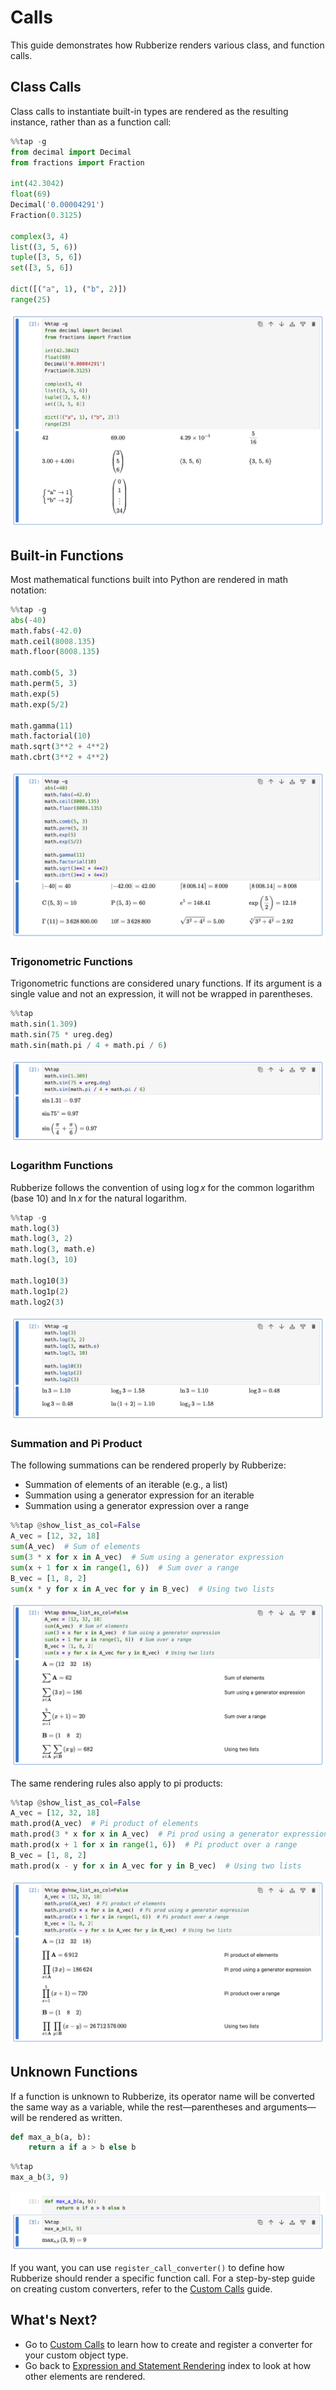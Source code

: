 # Calls

This guide demonstrates how Rubberize renders various class, and function calls.

## Class Calls

Class calls to instantiate built-in types are rendered as the resulting instance, rather than as a function call:

```python
%%tap -g
from decimal import Decimal
from fractions import Fraction

int(42.3042)
float(69)
Decimal('0.00004291')
Fraction(0.3125)

complex(3, 4)
list((3, 5, 6))
tuple([3, 5, 6])
set([3, 5, 6])

dict([("a", 1), ("b", 2)])
range(25)
```

<picture>
    <source media="(prefers-color-scheme: dark)" srcset="../assets/rendering/calls/class_calls_dark.png">
    <source media="(prefers-color-scheme: light)" srcset="../assets/rendering/calls/class_calls.png">
    <img alt="Screenshot of class calls in Rubberize" src="../assets/rendering/calls/class_calls.png">
</picture>

## Built-in Functions

Most mathematical functions built into Python are rendered in math notation:

```python
%%tap -g
abs(-40)
math.fabs(-42.0)
math.ceil(8008.135)
math.floor(8008.135)

math.comb(5, 3)
math.perm(5, 3)
math.exp(5)
math.exp(5/2)

math.gamma(11)
math.factorial(10)
math.sqrt(3**2 + 4**2)
math.cbrt(3**2 + 4**2)
```

<picture>
    <source media="(prefers-color-scheme: dark)" srcset="../assets/rendering/calls/builtin_funcs_dark.png">
    <source media="(prefers-color-scheme: light)" srcset="../assets/rendering/calls/builtin_funcs.png">
    <img alt="Screenshot of some built-in function calls in Rubberize" src="../assets/rendering/calls/builtin_funcs.png">
</picture>

### Trigonometric Functions

Trigonometric functions are considered unary functions. If its argument is a single value and not an expression, it will not be wrapped in parentheses.

```python
%%tap
math.sin(1.309)
math.sin(75 * ureg.deg)
math.sin(math.pi / 4 + math.pi / 6)
```

<picture>
    <source media="(prefers-color-scheme: dark)" srcset="../assets/rendering/calls/sin_dark.png">
    <source media="(prefers-color-scheme: light)" srcset="../assets/rendering/calls/sin.png">
    <img alt="Screenshot of a sin function call in Rubberize" src="../assets/rendering/calls/sin.png">
</picture>

### Logarithm Functions

Rubberize follows the convention of using $\log x$ for the common logarithm (base 10) and $\ln x$ for the natural logarithm.

```python
%%tap -g
math.log(3)
math.log(3, 2)
math.log(3, math.e)
math.log(3, 10)

math.log10(3)
math.log1p(2)
math.log2(3)
```

<picture>
    <source media="(prefers-color-scheme: dark)" srcset="../assets/rendering/calls/log_dark.png">
    <source media="(prefers-color-scheme: light)" srcset="../assets/rendering/calls/log.png">
    <img alt="Screenshot of a log function call in Rubberize" src="../assets/rendering/calls/log.png">
</picture>

### Summation and Pi Product

The following summations can be rendered properly by Rubberize:

- Summation of elements of an iterable (e.g., a list)
- Summation using a generator expression for an iterable
- Summation using a generator expression over a range

```python
%%tap @show_list_as_col=False
A_vec = [12, 32, 18]
sum(A_vec)  # Sum of elements
sum(3 * x for x in A_vec)  # Sum using a generator expression
sum(x + 1 for x in range(1, 6))  # Sum over a range
B_vec = [1, 8, 2]
sum(x * y for x in A_vec for y in B_vec)  # Using two lists
```

<picture>
    <source media="(prefers-color-scheme: dark)" srcset="../assets/rendering/calls/sum_dark.png">
    <source media="(prefers-color-scheme: light)" srcset="../assets/rendering/calls/sum.png">
    <img alt="Screenshot of a sum function call in Rubberize" src="../assets/rendering/calls/sum.png">
</picture>

The same rendering rules also apply to pi products:

```python
%%tap @show_list_as_col=False
A_vec = [12, 32, 18]
math.prod(A_vec)  # Pi product of elements
math.prod(3 * x for x in A_vec)  # Pi prod using a generator expression
math.prod(x + 1 for x in range(1, 6))  # Pi product over a range
B_vec = [1, 8, 2]
math.prod(x - y for x in A_vec for y in B_vec)  # Using two lists
```

<picture>
    <source media="(prefers-color-scheme: dark)" srcset="../assets/rendering/calls/prod_dark.png">
    <source media="(prefers-color-scheme: light)" srcset="../assets/rendering/calls/prod.png">
    <img alt="Screenshot of a prod function call in Rubberize" src="../assets/rendering/calls/prod.png">
</picture>

## Unknown Functions

If a function is unknown to Rubberize, its operator name will be converted the same way as a variable, while the rest—parentheses and arguments—will be rendered as written.

```python
def max_a_b(a, b):
    return a if a > b else b
```

```python
%%tap
max_a_b(3, 9)
```

<picture>
    <source media="(prefers-color-scheme: dark)" srcset="../assets/rendering/calls/unknown_dark.png">
    <source media="(prefers-color-scheme: light)" srcset="../assets/rendering/calls/unknown.png">
    <img alt="Screenshot of a unknown function call in Rubberize" src="../assets/rendering/calls/unknown.png">
</picture>

If you want, you can use `register_call_converter()` to define how Rubberize should render a specific function call. For a step-by-step guide on creating custom converters, refer to the [Custom Calls](custom_types.md#creating-a-call-converter) guide.

## What's Next?

* Go to [Custom Calls](custom_types.md#creating-a-call-converter) to learn how to create and register a converter for your custom object type.
* Go back to [Expression and Statement Rendering](index.md) index to look at how other elements are rendered.
